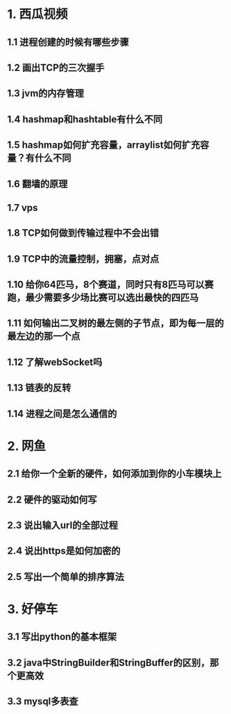 # 1. 西瓜视频
 ## 1.1 进程创建的时候有哪些步骤
 ## 1.2 画出TCP的三次握手
 ## 1.3 jvm的内存管理
 ## 1.4 hashmap和hashtable有什么不同
 ## 1.5 hashmap如何扩充容量，arraylist如何扩充容量？有什么不同
 ## 1.6 翻墙的原理
 ## 1.7 vps
 ## 1.8 TCP如何做到传输过程中不会出错
 ## 1.9 TCP中的流量控制，拥塞，点对点
 ## 1.10 给你64匹马，8个赛道，同时只有8匹马可以赛跑，最少需要多少场比赛可以选出最快的四匹马
 ## 1.11 如何输出二叉树的最左侧的子节点，即为每一层的最左边的那一个点
 ## 1.12 了解webSocket吗
 ## 1.13 链表的反转
 ## 1.14 进程之间是怎么通信的

 # 2. 网鱼
 ## 2.1 给你一个全新的硬件，如何添加到你的小车模块上
 ## 2.2 硬件的驱动如何写
 ## 2.3 说出输入url的全部过程
 ## 2.4 说出https是如何加密的
 ## 2.5 写出一个简单的排序算法
 # 3. 好停车
 ## 3.1 写出python的基本框架
 ## 3.2 java中StringBuilder和StringBuffer的区别，那个更高效
 ## 3.3 mysql多表查